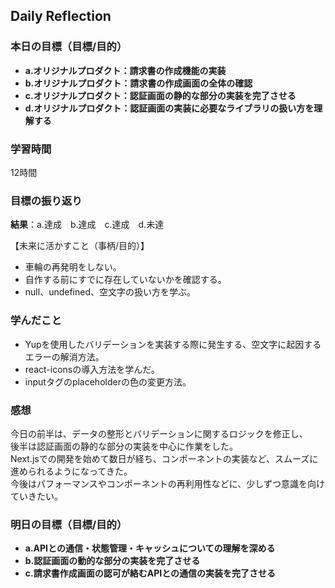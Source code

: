 ## Daily Reflection

### 本日の目標（目標/目的）
- **a.オリジナルプロダクト：請求書の作成機能の実装**  
- **b.オリジナルプロダクト：請求書の作成画面の全体の確認**  
- **c.オリジナルプロダクト：認証画面の静的な部分の実装を完了させる**  
- **d.オリジナルプロダクト：認証画面の実装に必要なライブラリの扱い方を理解する**  

### 学習時間
12時間

### 目標の振り返り
**結果**：a.達成　b.達成　c.達成　d.未達　

【未来に活かすこと（事柄/目的）】
- 車輪の再発明をしない。
- 自作する前にすでに存在していないかを確認する。
- null、undefined、空文字の扱い方を学ぶ。

### 学んだこと
- Yupを使用したバリデーションを実装する際に発生する、空文字に起因するエラーの解消方法。
- react-iconsの導入方法を学んだ。
- inputタグのplaceholderの色の変更方法。

### 感想
今日の前半は、データの整形とバリデーションに関するロジックを修正し、  
後半は認証画面の静的な部分の実装を中心に作業をした。  
Next.jsでの開発を始めて数日が経ち、コンポーネントの実装など、スムーズに進められるようになってきた。  
今後はパフォーマンスやコンポーネントの再利用性などに、少しずつ意識を向けていきたい。  

### 明日の目標（目標/目的）
- **a.APIとの通信・状態管理・キャッシュについての理解を深める**
- **b.認証画面の動的な部分の実装を完了させる**  
- **c.請求書作成画面の認可が絡むAPIとの通信の実装を完了させる**  